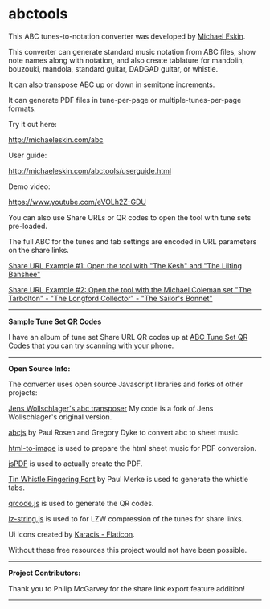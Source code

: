 # abctools
<p>This ABC tunes-to-notation converter was developed by <a href="http://michaeleskin.com" target="_blank">Michael Eskin</a>.</p>
<p>This converter can generate standard music notation from ABC files, show note names along with notation, and also create tablature for mandolin, bouzouki, mandola, standard guitar, DADGAD guitar, or whistle.</p>
<p>It can also transpose ABC up or down in semitone increments.</p>
<p>It can generate PDF files in tune-per-page or multiple-tunes-per-page formats.</p>
<p>Try it out here:</p>
<p><a href="http://michaeleskin.com/abc" target="_blank">http://michaeleskin.com/abc</a></p> 
<p>User guide:</p>
<p><a href="http://michaeleskin.com/abctools/userguide.html" target="_blank">http://michaeleskin.com/abctools/userguide.html</a></p> 
<p>Demo video:</p>
<p><a href="https://www.youtube.com/eVOLh2Z-GDU" target="_blank">https://www.youtube.com/eVOLh2Z-GDU</a></p>
<p>You can also use Share URLs or QR codes to open the tool with tune sets pre-loaded.</p>
<p>The full ABC for the tunes and tab settings are encoded in URL parameters on the share links.</p>
<p><a href="http://michaeleskin.com/abctools/abctools.html?lzw=BoLgBAjAUAKuMAsCmYDSSDOCoCVwCsBLAcygGFwApEqAWXADYB6ADigBlwJWpVwBxALYBDfFACk4gMZIAdgBckAJygAfEPwCC-MFoBCqzXs1gjAE1VIzZsMWuWzesI82qoWnfsPHTei1Zs7A20AMV0AZhA3dWMnR39iFBdVWOc9fm8TbVcoVPjLRLSLYgAzYjBhYmFVMAAjYnLiSNUAXTAoKFAwACZYeGQwdkIAG3lCWXK9YVksJCRcAhoKMGpSejBmNk5IHj5TMwB7FXUAUU0TM9dU-m6rubArAxddE4ARN0uwS5SjXVuU+6PVQQNJZZrdUGmboWaIgJDCYQVRKqZ43VxgPSAxwopAlWxlNzwxGVJAonxogEoIEg56aaFRCG08KtdpAA&w=50&format=noten)" target="_blank">Share URL Example #1: Open the tool with "The Kesh" and "The Lilting Banshee"</a></p> 
<p><a href="http://michaeleskin.com/abctools/abctools.html?lzw=BoLgjAUAKiUBYFMAEUCGAnARgewDYBdsA7CAWRAGEAfCAaRAFEATbdCAIQQSaQQCZ2AQSoBxIQDEkI8Q3FUAIkyYBjJEz6CRVcZoZIZ8uRAZceCAGYBzBFXPdzvAcJGD2I-S7lvBkkQwZ8IDRUIJZ2DtaYNpHIYQjKVOrmPIJMyVTKTJr68rI0Lm4ePlQBFkhxTFTsmexIgnw6VZ5S-oE0EKB80LCISAAyxGGsPBR4uPGEbOTUdCAiEAB+IgDMgkjVTJZUCOwL7Hy8lkzsouIu6zVUgspCLbn5Z2sbWzt7B+oWVJZ8qBHcJ2A6jc1n5ckEDtdbqC+FRgqErKhytwXrt9mo+J9vr8kccrsC7jDFpZlojrJttqj3hjzF9MNiyQCgVCGPI2hD8aCGLCIABSHlEBAAdwADqhrBAOiBlt14MgAMqoACWuFYAHIAM7rYgC-BkSg0ejyCD1HRqcwLcwwtJlY5vK4NNZpOyJITucTyeQnY0Os0WmG-G2U+2mp02Y7Zd2s7khVB8BaxpC-NJUAMOW37WyYOlIOnmVBUTB5hx2T4QQt+xPmy0p8JqIMmx3mZ2A8OSQQetl1nx1D0ndpAA&w=50&format=noten" target="_blank">Share URL Example #2: Open the tool with the Michael Coleman set "The Tarbolton" - "The Longford Collector" - "The Sailor's Bonnet"</a></p>
<hr>
<p><strong>Sample Tune Set QR Codes</strong></p>
<p>I have an album of tune set Share URL QR codes up at <a href="https://flic.kr/s/aHBqjArRJZ">ABC Tune Set QR Codes</a> that you can try scanning with your phone.</p>
<hr>
<p><strong>Open Source Info:</strong></p>
<p>The converter uses open source Javascript libraries and forks of other projects:</p>
<p><a href="http://www.franziskaludwig.de/abctransposer/" target="_blank">Jens Wollschlager's abc transposer</a> My code is a fork of Jens Wollschlager's original version.</p> 
<p><a href="https://www.abcjs.net/">abcjs</a> by Paul Rosen and Gregory Dyke to convert abc to sheet music.</p>
<p><a href="https://www.npmjs.com/package/html-to-image">html-to-image</a> is used to prepare the html sheet music for PDF conversion.</p>
<p><a href="https://github.com/parallax/jsPDF">jsPDF</a> is used to actually create the PDF.</p>
<p><a href="https://github.com/OMerkel/tin_whistle/tree/master/res/font">Tin Whistle Fingering Font</a> by Paul Merke is used to generate the whistle tabs.</p> 
<p><a href="https://davidshimjs.github.io/qrcodejs/">qrcode.js</a> is used to generate the QR codes.</p> 
<p><a href="https://github.com/pieroxy/lz-string">lz-string.js</a> is used to for LZW compression of the tunes for share links.</p> 
<p>Ui icons created by <a href="https://www.flaticon.com/free-icons/ui" title="ui icons"> Karacis - Flaticon</a>.</p>
<p>Without these free resources this project would not have been possible.</p>
<p></p>
<hr>
<p><strong>Project Contributors:</strong></p>
<p>Thank you to Philip McGarvey for the share link export feature addition!</p>
<hr>


